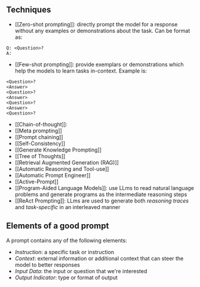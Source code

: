 ## Techniques 
- [[Zero-shot prompting]]: directly prompt the model for a response without any examples or demonstrations about the task. Can be format as:
```
Q: <Question>?
A: 
```
- [[Few-shot prompting]]: provide exemplars or demonstrations which help the models to learn tasks in-context. Example is:
```
<Question>?
<Answer>
<Question>?
<Answer>
<Question>?
<Answer>
<Question>?
```
- [[Chain-of-thought]]: 
- [[Meta prompting]]
- [[Prompt chaining]]
- [[Self-Consistency]]
- [[Generate Knowledge Prompting]]
- [[Tree of Thoughts]]
- [[Retrieval Augmented Generation (RAG)]]
- [[Automatic Reasoning and Tool-use]]
- [[Automatic Prompt Engineer]]
- [[Active-Prompt]]
- [[Program-Aided Language Models]]: use LLms to read natural language problems and generate programs as the intermediate reasoning steps 
- [[ReAct Prompting]]: LLms are used to generate both *reasoning traces* and *task-specific* in an interleaved manner
## Elements of a good prompt 
A prompt contains any of the following elements:
- *Instruction*: a specific task or instruction
- *Context*: external information or additional context that can steer the model to better responses 
- *Input Data*: the input or question that we're interested 
- *Output Indicator*: type or format of output